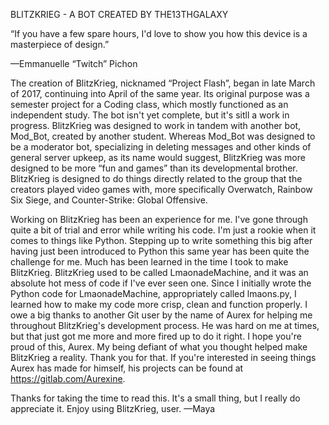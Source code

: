 BLITZKRIEG - A BOT CREATED BY THE13THGALAXY

“If you have a few spare hours, I'd love to show you how this device is a masterpiece of design.”

—Emmanuelle “Twitch” Pichon


The creation of BlitzKrieg, nicknamed “Project Flash”, began in late March of 2017, continuing into April of the same year.
Its original purpose was a semester project for a Coding class, which mostly functioned as an independent study.
The bot isn't yet complete, but it's sitll a work in progress.
BlitzKrieg was designed to work in tandem with another bot, Mod_Bot, created by another student.
Whereas Mod_Bot was designed to be a moderator bot, specializing in deleting messages and other kinds of general server upkeep, as its name would suggest, BlitzKrieg was more designed to be more “fun and games” than its developmental brother.
BlitzKrieg is designed to do things directly related to the group that the creators played video games with, more specifically Overwatch, Rainbow Six Siege, and Counter-Strike: Global Offensive.

Working on BlitzKrieg has been an experience for me. I've gone through quite a bit of trial and error while writing his code.
I'm just a rookie when it comes to things like Python. Stepping up to write something this big after having just been introduced to Python this same year has been quite the challenge for me.
Much has been learned in the time I took to make BlitzKrieg. BlitzKrieg used to be called LmaonadeMachine, and it was an absolute hot mess of code if I've ever seen one.
Since I initially wrote the Python code for LmaonadeMachine, appropriately called lmaons.py, I learned how to make my code more crisp, clean and function properly.
I owe a big thanks to another Git user by the name of Aurex for helping me throughout BlitzKrieg's development process. He was hard on me at times, but that just got me more and more fired up to do it right.
I hope you're proud of this, Aurex. My being defiant of what you thought helped make BlitzKrieg a reality. Thank you for that.
If you're interested in seeing things Aurex has made for himself, his projects can be found at https://gitlab.com/Aurexine.

Thanks for taking the time to read this. It's a small thing, but I really do appreciate it. Enjoy using BlitzKrieg, user.
—Maya
